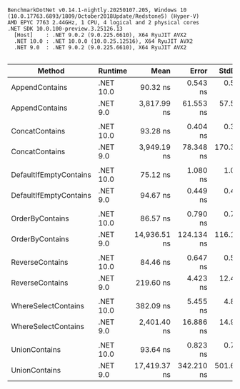 ```

BenchmarkDotNet v0.14.1-nightly.20250107.205, Windows 10 (10.0.17763.6893/1809/October2018Update/Redstone5) (Hyper-V)
AMD EPYC 7763 2.44GHz, 1 CPU, 4 logical and 2 physical cores
.NET SDK 10.0.100-preview.3.25126.13
  [Host]    : .NET 9.0.2 (9.0.225.6610), X64 RyuJIT AVX2
  .NET 10.0 : .NET 10.0.0 (10.0.25.12516), X64 RyuJIT AVX2
  .NET 9.0  : .NET 9.0.2 (9.0.225.6610), X64 RyuJIT AVX2


```
| Method                 | Runtime   | Mean         | Error      | StdDev     | Median       | Ratio    | Gen1   | Allocated | 
|----------------------- |---------- |-------------:|-----------:|-----------:|-------------:|---------:|-------:|----------:|
| AppendContains         | .NET 10.0 |     90.32 ns |   0.543 ns |   0.508 ns |     90.23 ns |     -98% |      - |      56 B | 
| AppendContains         | .NET 9.0  |  3,817.99 ns |  61.553 ns |  57.577 ns |  3,811.51 ns | baseline |      - |      88 B | 
|                        |           |              |            |            |              |          |        |           | 
| ConcatContains         | .NET 10.0 |     93.28 ns |   0.404 ns |   0.358 ns |     93.30 ns |     -98% |      - |      56 B | 
| ConcatContains         | .NET 9.0  |  3,949.19 ns |  78.348 ns | 170.323 ns |  3,914.35 ns | baseline |      - |      88 B | 
|                        |           |              |            |            |              |          |        |           | 
| DefaultIfEmptyContains | .NET 10.0 |     75.12 ns |   1.080 ns |   1.010 ns |     75.13 ns |     -21% |      - |         - | 
| DefaultIfEmptyContains | .NET 9.0  |     94.67 ns |   0.449 ns |   0.420 ns |     94.79 ns | baseline |      - |         - | 
|                        |           |              |            |            |              |          |        |           | 
| OrderByContains        | .NET 10.0 |     86.57 ns |   0.790 ns |   0.739 ns |     86.49 ns |   -99.4% |      - |      88 B | 
| OrderByContains        | .NET 9.0  | 14,936.51 ns | 124.134 ns | 116.115 ns | 14,929.79 ns | baseline | 0.0153 |   12280 B | 
|                        |           |              |            |            |              |          |        |           | 
| ReverseContains        | .NET 10.0 |     84.46 ns |   0.647 ns |   0.574 ns |     84.47 ns |     -61% |      - |      48 B | 
| ReverseContains        | .NET 9.0  |    219.60 ns |   4.423 ns |  12.402 ns |    215.68 ns | baseline |      - |    4072 B | 
|                        |           |              |            |            |              |          |        |           | 
| WhereSelectContains    | .NET 10.0 |    382.09 ns |   5.455 ns |   4.835 ns |    380.71 ns |     -84% |      - |     104 B | 
| WhereSelectContains    | .NET 9.0  |  2,401.40 ns |  16.886 ns |  14.969 ns |  2,404.14 ns | baseline |      - |     104 B | 
|                        |           |              |            |            |              |          |        |           | 
| UnionContains          | .NET 10.0 |     93.64 ns |   0.823 ns |   0.730 ns |     93.64 ns |   -99.5% |      - |      72 B | 
| UnionContains          | .NET 9.0  | 17,419.37 ns | 342.210 ns | 501.607 ns | 17,386.03 ns | baseline | 0.3662 |   58664 B |